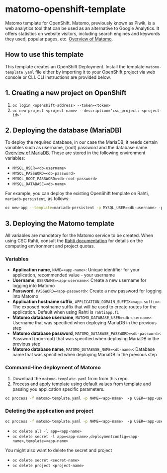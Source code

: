 # matomo-openshift-template

Matomo template for OpenShift. Matomo, previously known as Piwik, is a web analytics
tool that can be used as an alternative to Google Analytics. It offers statistics on
website visitors, including search engines and keywords they used, popular pages, etc.
[Overview of Matomo](https://matomo.org/).

## How to use this template

This template creates an OpenShift Deployment. Install the template `matomo-template.yaml`
file either by importing it to your OpenShift project via web console or CLI. CLI
instructions are provided below.

## 1. Creating a new project on OpenShift

1. `oc login <openshift-address> --token=<token>`
2. `oc new-project <project-name> --description='csc_project: <project-id>'`

## 2. Deploying the database (MariaDB)

To deploy the required database, in our case the MariaDB, it needs certain
variables such as username, (root) password and the database name. [Overview of
MariaDB](https://mariadb.org/). These are stored in the following environment
variables:

* `MYSQL_USER=<db-username>`
* `MYSQL_PASSWORD=<db-password>`
* `MYSQL_ROOT_PASSWORD=<db-root-password>`
* `MYSQL_DATABASE=<db-name>`

For example, you can deploy the existing OpenShift template on Rahti, `mariadb-persistent`,
as follows:

```bash
oc new-app --template=mariadb-persistent -p MYSQL_USER=<db-username> -p MYSQL_PASSWORD=<db-password> -p MYSQL_ROOT_PASSWORD=<db-root-password> -p MYSQL_DATABASE=<db-name>
```

## 3. Deploying the Matomo template

All variables are mandatory for the Matomo service to be created. When using CSC Rahti,
consult the [Rahti documentation](https://rahtiapp.fi/) for details on the computing
environment and project quotas.

### Variables

* **Application name**, `NAME=<app-name>`: Unique identifier for your application,
  recommended value - your username
* **Username**, `USERNAME=<app-username>`: Create a new username for logging into Matomo
* **Password**, `PASSWORD=<app-password>`: Create a new password for logging into Matomo
* **Application hostname suffix**, `APPLICATION_DOMAIN_SUFFIX=<app-suffix>`: The exposed
  hostname suffix that will be used to create routes for the application. Default when
  using Rahti is `rahtiapp.fi`
* **Matomo database username**, `MATOMO_DATABASE_USER=<db-username>`: Username that was
  specified when deploying MariaDB in the previous step
* **Matomo database password**, `MATOMO_DATABASE_PASSWORD=<db-password>`: Password
  (non-root) that was specified when deploying MariaDB in the previous step
* **Matomo database name**, `MATOMO_DATABASE_NAME=<db-name>`: Database name that was
  specified when deploying MariaDB in the previous step

### Command-line deployment of Matomo

1. Download the `matomo-template.yaml` from from this repo.
2. Process and apply template using default values from template and passing you application
   specific parameters.

```bash
oc process -f matomo-template.yaml -p NAME=<app-name>  -p USER=<app-username> PASSWORD=<app-password>  -p MATOMO_DATABASE_USER=<db-username> -p MATOMO_DATABASE_PASSWORD=<db-password> -p MATOMO_DATABASE_NAME=<db-name> | oc apply -f -
```

### Deleting the application and project

```bash
oc process -f matomo-template.yaml -p NAME=<app-name>  -p USER=<app-username> PASSWORD=<app-password>  -p MATOMO_DATABASE_USER=<db-username> -p MATOMO_DATABASE_PASSWORD=<db-password> -p MATOMO_DATABASE_NAME=<db-name> | oc delete -f -
```

* `oc delete all -l app=<app-name>`
* `oc delete secret -l app=<app-name>,deploymentconfig=<app-name>,template=<app-name>`
  
You might also want to delete the secret and project

* `oc delete secret <secret-name>`
* `oc delete project <project-name>`
